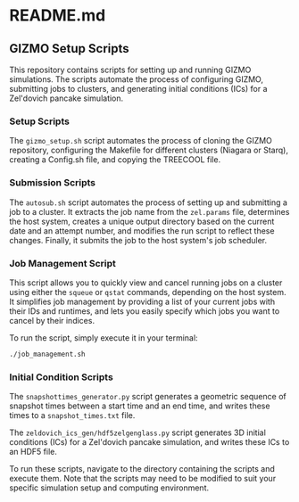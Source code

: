 # README.md

## GIZMO Setup Scripts

This repository contains scripts for setting up and running GIZMO simulations. The scripts automate the process of configuring GIZMO, submitting jobs to clusters, and generating initial conditions (ICs) for a Zel'dovich pancake simulation.

### Setup Scripts

The `gizmo_setup.sh` script automates the process of cloning the GIZMO repository, configuring the Makefile for different clusters (Niagara or Starq), creating a Config.sh file, and copying the TREECOOL file.

### Submission Scripts

The `autosub.sh` script automates the process of setting up and submitting a job to a cluster. It extracts the job name from the `zel.params` file, determines the host system, creates a unique output directory based on the current date and an attempt number, and modifies the run script to reflect these changes. Finally, it submits the job to the host system's job scheduler.

### Job Management Script
This script allows you to quickly view and cancel running jobs on a cluster using either the `squeue` or `qstat` commands, depending on the host system. It simplifies job management by providing a list of your current jobs with their IDs and runtimes, and lets you easily specify which jobs you want to cancel by their indices.

To run the script, simply execute it in your terminal:

```bash
./job_management.sh
```

### Initial Condition Scripts

The `snapshottimes_generator.py` script generates a geometric sequence of snapshot times between a start time and an end time, and writes these times to a `snapshot_times.txt` file.

The `zeldovich_ics_gen/hdf5zelgenglass.py` script generates 3D initial conditions (ICs) for a Zel'dovich pancake simulation, and writes these ICs to an HDF5 file.

To run these scripts, navigate to the directory containing the scripts and execute them. Note that the scripts may need to be modified to suit your specific simulation setup and computing environment.
